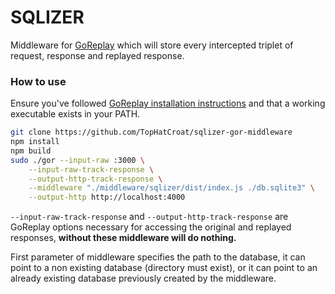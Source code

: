 # SQLIZER

Middleware for [GoReplay](https://github.com/buger/goreplay/) which will store every intercepted triplet of request, response and replayed response.

### How to use

Ensure you've followed [GoReplay installation instructions](https://github.com/buger/goreplay/#installation) and that a working executable exists in your PATH.

```sh
git clone https://github.com/TopHatCroat/sqlizer-gor-middleware
npm install
npm build
sudo ./gor --input-raw :3000 \
    --input-raw-track-response \
    --output-http-track-response \
    --middleware "./middleware/sqlizer/dist/index.js ./db.sqlite3" \
    --output-http http://localhost:4000
```
`--input-raw-track-response` and `--output-http-track-response` are GoReplay options necessary for accessing the original and replayed responses, **without these middleware will do nothing.**
 
First parameter of middleware specifies the path to the database, it can point to a non existing database (directory must exist), or it can point to an already existing database previously created by the middleware.
